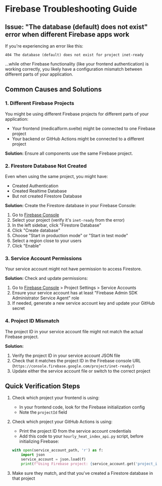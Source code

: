 # Firebase Troubleshooting Guide

## Issue: "The database (default) does not exist" error when different Firebase apps work

If you're experiencing an error like this:

```
404 The database (default) does not exist for project inet-ready
```

...while other Firebase functionality (like your frontend authentication) is working correctly, you likely have a configuration mismatch between different parts of your application.

## Common Causes and Solutions

### 1. Different Firebase Projects

You might be using different Firebase projects for different parts of your application:

- Your frontend (medicalform.svelte) might be connected to one Firebase project
- Your backend or GitHub Actions might be connected to a different project

**Solution:** Ensure all components use the same Firebase project.

### 2. Firestore Database Not Created

Even when using the same project, you might have:

- Created Authentication
- Created Realtime Database
- But not created Firestore Database

**Solution:** Create the Firestore database in your Firebase Console:

1. Go to [Firebase Console](https://console.firebase.google.com/)
2. Select your project (verify it's `inet-ready` from the error)
3. In the left sidebar, click "Firestore Database"
4. Click "Create database"
5. Choose "Start in production mode" or "Start in test mode"
6. Select a region close to your users
7. Click "Enable"

### 3. Service Account Permissions

Your service account might not have permission to access Firestore.

**Solution:** Check and update permissions:

1. Go to [Firebase Console](https://console.firebase.google.com/) > Project Settings > Service Accounts
2. Ensure your service account has at least "Firebase Admin SDK Administrator Service Agent" role
3. If needed, generate a new service account key and update your GitHub secret

### 4. Project ID Mismatch

The project ID in your service account file might not match the actual Firebase project.

**Solution:**

1. Verify the project ID in your service account JSON file
2. Check that it matches the project ID in the Firebase console URL (`https://console.firebase.google.com/project/inet-ready/`)
3. Update either the service account file or switch to the correct project

## Quick Verification Steps

1. Check which project your frontend is using:

   - In your frontend code, look for the Firebase initialization config
   - Note the `projectId` field

2. Check which project your GitHub Actions is using:

   - Print the project ID from the service account credentials
   - Add this code to your `hourly_heat_index_api.py` script, before initializing Firebase:

   ```python
   with open(service_account_path, 'r') as f:
       import json
       service_account = json.load(f)
       print(f"Using Firebase project: {service_account.get('project_id')}")
   ```

3. Make sure they match, and that you've created a Firestore database in that project
